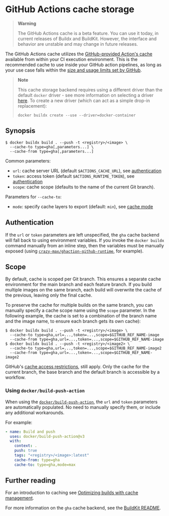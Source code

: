 # GitHub Actions cache storage

> **Warning**
>
> The GitHub Actions cache is a beta feature. You can use it today, in current
> releases of Buildx and BuildKit. However, the interface and behavior are
> unstable and may change in future releases.

The GitHub Actions cache utilizes the
[GitHub-provided Action's cache](https://github.com/actions/cache) available
from within your CI execution environment. This is the recommended cache to use
inside your GitHub action pipelines, as long as your use case falls within the
[size and usage limits set by GitHub](https://docs.github.com/en/actions/using-workflows/caching-dependencies-to-speed-up-workflows#usage-limits-and-eviction-policy).

> **Note**
>
> This cache storage backend requires using a different driver than the default
> `docker` driver - see more information on selecting a driver
> [here](../drivers/index.md). To create a new driver (which can act as a simple
> drop-in replacement):
>
> ```console
> docker buildx create --use --driver=docker-container
> ```

## Synopsis

```console
$ docker buildx build . --push -t <registry>/<image> \
  --cache-to type=gha[,parameters...] \
  --cache-from type=gha[,parameters...]
```

Common parameters:

- `url`: cache server URL (default `$ACTIONS_CACHE_URL`), see
  [authentication](#authentication)
- `token`: access token (default `$ACTIONS_RUNTIME_TOKEN`), see
  [authentication](#authentication)
- `scope`: cache scope (defaults to the name of the current Git branch).

Parameters for `--cache-to`:

- `mode`: specify cache layers to export (default: `min`), see
  [cache mode](./index.md#cache-mode)

## Authentication

If the `url` or `token` parameters are left unspecified, the `gha` cache backend
will fall back to using environment variables. If you invoke the `docker buildx`
command manually from an inline step, then the variables must be manually
exposed (using
[`crazy-max/ghaction-github-runtime`](https://github.com/crazy-max/ghaction-github-runtime),
for example).

## Scope

By default, cache is scoped per Git branch. This ensures a separate cache
environment for the main branch and each feature branch. If you build multiple
images on the same branch, each build will overwrite the cache of the previous,
leaving only the final cache.

To preserve the cache for multiple builds on the same branch, you can manually
specify a cache scope name using the `scope` parameter. In the following
example, the cache is set to a combination of the branch name and the image
name, to ensure each branch gets its own cache):

```console
$ docker buildx build . --push -t <registry>/<image> \
  --cache-to type=gha,url=...,token=...,scope=$GITHUB_REF_NAME-image
  --cache-from type=gha,url=...,token=...,scope=$GITHUB_REF_NAME-image
$ docker buildx build . --push -t <registry>/<image2> \
  --cache-to type=gha,url=...,token=...,scope=$GITHUB_REF_NAME-image2
  --cache-from type=gha,url=...,token=...,scope=$GITHUB_REF_NAME-image2
```

GitHub's
[cache access restrictions](https://docs.github.com/en/actions/advanced-guides/caching-dependencies-to-speed-up-workflows#restrictions-for-accessing-a-cache),
still apply. Only the cache for the current branch, the base branch and the
default branch is accessible by a workflow.

### Using `docker/build-push-action`

When using the
[`docker/build-push-action`](https://github.com/docker/build-push-action), the
`url` and `token` parameters are automatically populated. No need to manually
specify them, or include any additional workarounds.

For example:

```yaml
- name: Build and push
  uses: docker/build-push-action@v3
  with:
    context: .
    push: true
    tags: "<registry>/<image>:latest"
    cache-from: type=gha
    cache-to: type=gha,mode=max
```

<!-- FIXME: cross-link to ci docs once docs.docker.com has them -->

## Further reading

For an introduction to caching see
[Optimizing builds with cache management](https://docs.docker.com/build/building/cache).

For more information on the `gha` cache backend, see the
[BuildKit README](https://github.com/moby/buildkit#github-actions-cache-experimental).
